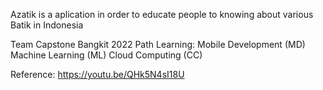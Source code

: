Azatik is a aplication in order to educate people to knowing about various Batik in Indonesia

Team Capstone Bangkit 2022 Path Learning:
Mobile Development (MD)
Machine Learning (ML)
Cloud Computing (CC)

Reference:
https://youtu.be/QHk5N4sI18U